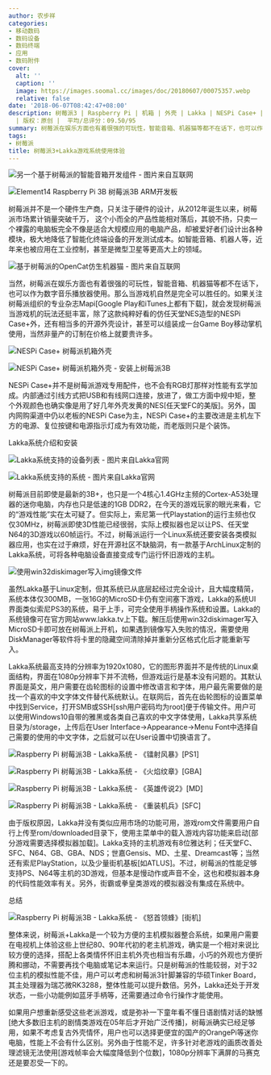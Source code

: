 ```yaml
---
author: 农步祥
categories:
- 移动数码
- 数码设备
- 数码终端
- 应用
- 数码附件
cover:
  alt: ''
  caption: ''
  image: https://images.soomal.cc/images/doc/20180607/00075357.webp
  relative: false
date: '2018-06-07T08:42:47+08:00'
description: 树莓派3 | Raspberry Pi | 机箱 | 外壳 | Lakka | NESPi Case+ | 源自：www.soomal.com
  | 版权：原创 |  平均/总评分：09.50/95
summary: 树莓派在娱乐方面也有着很强的可玩性，智能音箱、机器猫等都不在话下，也可以作为数字音乐播放器使用。那么当游戏机自然是完全可以胜任的。如果关注树莓派组织的专业杂志Mapi，就会发现树莓派当游戏机的玩法还挺丰富，还有相当多的开源外壳设计。
tags:
- 树莓派
title: 树莓派3+Lakka游戏系统使用体验
---
```


![另一个基于树莓派的智能音箱开发组件 - 图片来自互联网](https://images.soomal.cc/images/doc/20180202/00073238_01.webp)



![Element14 Raspberry Pi 3B 树莓派3B ARM开发板](https://images.soomal.cc/images/doc/20170306/00066724_01.webp)



树莓派并不是一个硬件生产商，只关注于硬件的设计，从2012年诞生以来，树莓派市场累计销量突破千万，
  这个小而全的产品性能相对落后，其貌不扬，只卖一个裸露的电脑板完全不像是适合大规模应用的电脑产品，却被爱好者们设计出各种模块，极大地降低了智能化终端设备的开发测试成本。如智能音箱、机器人等，近年来也被应用在工业控制，甚至是微型卫星等更高大上的领域。



![基于树莓派的OpenCat仿生机器猫 - 图片来自互联网](https://images.soomal.cc/images/doc/20180607/00075339_01.webp)



当然，树莓派在娱乐方面也有着很强的可玩性，智能音箱、机器猫等都不在话下，也可以作为数字音乐播放器使用。那么当游戏机自然是完全可以胜任的。如果关注树莓派组织的专业杂志Mapi[Google Play和iTunes上都有下载]，就会发现树莓派当游戏机的玩法还挺丰富，除了这款纯粹好看的仿任天堂NES造型的NESPi Case+外，还有相当多的开源外壳设计，甚至可以组装成一台Game Boy移动掌机使用，当然非量产的订制在价格上就要贵许多。



![NESPi Case+ 树莓派机箱外壳](https://images.soomal.cc/images/doc/20180601/00075247_01.webp)



![NESPi Case+ 树莓派机箱外壳 - 安装上树莓派3B](https://images.soomal.cc/images/doc/20180601/00075263_01.webp)



NESPi Case+并不是树莓派游戏专用配件，也不会有RGB灯那样对性能有玄学加成。内部通过引线方式把USB和有线网口连接，放进了，做工方面中规中矩，整个外观颜色也确实像是用了好几年外壳发黄的NES[任天堂FC的美版]。另外，国内网购渠道中仍以老板的NESPi Case为主，NESPi Case+的主要改进是主机左下方的电源、复位按键和电源指示灯成为有效功能，而老版则只是个装饰。



Lakka系统介绍和安装



![Lakka系统支持的设备列表 - 图片来自Lakka官网](https://images.soomal.cc/images/doc/20180607/00075340_01.webp)



![Lakka系统支持的系统 - 图片来自Lakka官网](https://images.soomal.cc/images/doc/20180607/00075341_01.webp)



树莓派目前即使是最新的3B+，也只是一个4核心1.4GHz主频的Cortex-A53处理器的迷你电脑，内存也只是低速的1GB DDR2，在今天的游戏玩家的眼光来看，它的“游戏性能”实在太可疑了。但实际上，索尼第一代Playstation的运行主频也仅仅30MHz，树莓派即使3D性能已经很弱，实际上模拟器也足以让PS、任天堂N64的3D游戏以60帧运行。不过，树莓派运行一个Linux系统还要安装各类模拟器应用，也实在过于麻烦，好在开源社区不缺脑洞，有一款基于ArchLinux定制的Lakka系统，可将各种电脑设备直接变成专门运行怀旧游戏的主机。



![使用win32diskimager写入img镜像文件](https://images.soomal.cc/images/doc/20180607/00075342.webp)



虽然Lakka基于Linux定制，但其系统已从底层起经过完全设计，且大幅度精简，系统本体仅300MB，一张16G的MicroSD卡仍有空间塞下游戏，Lakka的系统UI界面类似索尼PS3的系统，易于上手，可完全使用手柄操作系统和设置。Lakka的系统镜像可在官方网站www.lakka.tv上下载。解压后使用win32diskimager写入MicroSD卡即可放在树莓派上开机，如果遇到镜像写入失败的情况，需要使用DiskManager等软件将卡里的隐藏空间清除掉并重新分区格式化后才能重新写入。



Lakka系统最高支持的分辨率为1920x1080，它的图形界面并不是传统的Linux桌面结构，界面在1080p分辨率下并不流畅，但游戏运行是基本没有问题的。其默认界面是英文，用户需要在齿轮图标的设置中修改语言和字体，用户最先需要做的是找一个喜欢的中文字体文件替代系统默认。在联网后，首先在齿轮图标的设置菜单中找到Service，打开SMB或SSH[ssh用户密码均为root]便于传输文件。用户可以使用Windows10自带的雅黑或各类自己喜欢的中文字体使用，Lakka共享系统目录为/storage，上传后在User Interface->Appearance->Menu Font中选择自己需要的使用的中文字体，之后就可以在User设置中切换语言了。



![Raspberry Pi 树莓派3B - Lakka系统 - 《镭射风暴》[PS1]](https://images.soomal.cc/images/doc/20180607/00075352_01.webp)



![Raspberry Pi 树莓派3B - Lakka系统 - 《火焰纹章》[GBA]](https://images.soomal.cc/images/doc/20180607/00075353_01.webp)



![Raspberry Pi 树莓派3B - Lakka系统 - 《英雄传说2》[MD]](https://images.soomal.cc/images/doc/20180607/00075354_01.webp)



![Raspberry Pi 树莓派3B - Lakka系统 - 《重装机兵》[SFC]](https://images.soomal.cc/images/doc/20180607/00075355_01.webp)



由于版权原因，Lakka并没有类似应用市场的功能可用，游戏rom文件需要用户自行上传至rom/downloaded目录下，使用主菜单中的载入游戏内容功能来启动[部分游戏需要选择模拟器加载]。Lakka支持的主机游戏有8位雅达利；任天堂FC、SFC、N64、GB、GBA、NDS；世嘉Gensis、MD、土星、Dreamcast等；当然还有索尼PlayStation，以及少量街机基板[如ATLUS]。不过，树莓派的性能足够支持PS、N64等主机的3D游戏，但基本是慢动作或声音不全，这也和模拟器本身的代码性能效率有关。另外，街霸或拳皇类游戏的模拟器没有集成在系统中。



总结



![Raspberry Pi 树莓派3B - Lakka系统 - 《怒首领蜂》[街机]](https://images.soomal.cc/images/doc/20180607/00075356_01.webp)



整体来说，树莓派+Lakka是一个较为方便的主机模拟器整合系统，如果用户需要在电视机上体验这些上世纪80、90年代初的老主机游戏，确实是一个相对来说比较方便的选择，搭配上各类情怀怀旧主机外壳也相当有乐趣，小巧的外观也方便折腾和挪动，不需要再找个电脑或笔记本来运行。只是树莓派的性能较弱，对于32位主机的模拟性能不佳，用户可以考虑和树莓派3针脚兼容的华硕Tinker Board，其主处理器为瑞芯微RK3288，整体性能可以提升数倍。另外，Lakka还处于开发状态，一些小功能例如蓝牙手柄等，还需要通过命令行操作才能使用。



如果用户想重新感受这些老派游戏，或是弥补一下童年看不懂日语剧情对话的缺憾[绝大多数旧主机的剧情类游戏在05年后才开始广泛传播]，树莓派确实已经足够用，如果不考虑复古外壳情怀，用户也可以选择更便宜的国产的OrangePi等迷你电脑，性能上不会有什么区别。另外由于性能不足，许多针对老游戏的画质改善处理滤镜无法使用[游戏帧率会大幅度降低到个位数]，1080p分辨率下满屏的马赛克还是要忍受一下的。